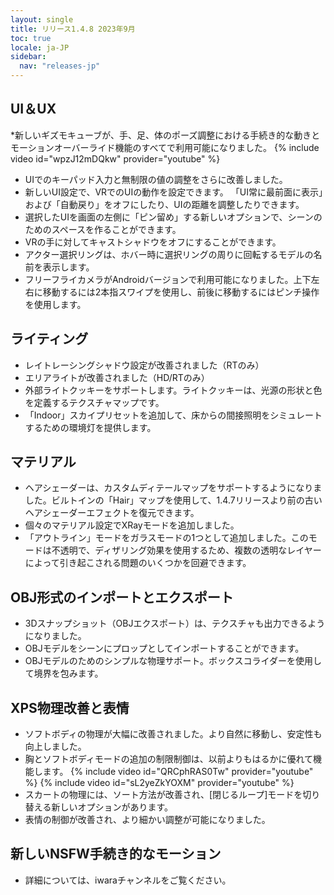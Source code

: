 ```yaml
---
layout: single
title: リリース1.4.8 2023年9月
toc: true
locale: ja-JP
sidebar:
  nav: "releases-jp"
---
```


## UI＆UX
*新しいギズモキューブが、手、足、体のポーズ調整における手続き的な動きとモーションオーバーライド機能のすべてで利用可能になりました。
{% include video id="wpzJ12mDQkw" provider="youtube" %}
* UIでのキーパッド入力と無制限の値の調整をさらに改善しました。
* 新しいUI設定で、VRでのUIの動作を設定できます。 「UI常に最前面に表示」および「自動戻り」をオフにしたり、UIの距離を調整したりできます。
* 選択したUIを画面の左側に「ピン留め」する新しいオプションで、シーンのためのスペースを作ることができます。
* VRの手に対してキャストシャドウをオフにすることができます。
* アクター選択リングは、ホバー時に選択リングの周りに回転するモデルの名前を表示します。
* フリーフライカメラがAndroidバージョンで利用可能になりました。上下左右に移動するには2本指スワイプを使用し、前後に移動するにはピンチ操作を使用します。

## ライティング
* レイトレーシングシャドウ設定が改善されました（RTのみ）
* エリアライトが改善されました（HD/RTのみ）
* 外部ライトクッキーをサポートします。ライトクッキーは、光源の形状と色を定義するテクスチャマップです。
* 「Indoor」スカイプリセットを追加して、床からの間接照明をシミュレートするための環境灯を提供します。

## マテリアル
* ヘアシェーダーは、カスタムディテールマップをサポートするようになりました。ビルトインの「Hair」マップを使用して、1.4.7リリースより前の古いヘアシェーダーエフェクトを復元できます。
* 個々のマテリアル設定でXRayモードを追加しました。
* 「アウトライン」モードをガラスモードの1つとして追加しました。このモードは不透明で、ディザリング効果を使用するため、複数の透明なレイヤーによって引き起こされる問題のいくつかを回避できます。

## OBJ形式のインポートとエクスポート
* 3Dスナップショット（OBJエクスポート）は、テクスチャも出力できるようになりました。
* OBJモデルをシーンにプロップとしてインポートすることができます。
* OBJモデルのためのシンプルな物理サポート。ボックスコライダーを使用して境界を包みます。

## XPS物理改善と表情
* ソフトボディの物理が大幅に改善されました。より自然に移動し、安定性も向上しました。
* 胸とソフトボディモードの追加の制限制御は、以前よりもはるかに優れて機能します。
{% include video id="QRCphRAS0Tw" provider="youtube" %}
{% include video id="sL2yeZkYOXM" provider="youtube" %}
* スカートの物理には、ソート方法が改善され、[閉じるループ]モードを切り替える新しいオプションがあります。
* 表情の制御が改善され、より細かい調整が可能になりました。

## 新しいNSFW手続き的なモーション
* 詳細については、iwaraチャンネルをご覧ください。